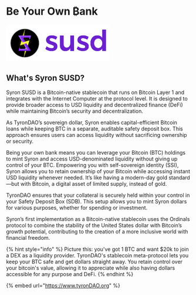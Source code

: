# Be Your Own ₿ank

<img src="./susd.png" style="width: 56%;">

## What's Syron SUSD?

Syron SUSD is a Bitcoin-native stablecoin that runs on Bitcoin Layer 1 and integrates with the Internet Computer at the protocol level. It is designed to provide broader access to USD liquidity and decentralized finance (DeFi) while maintaining Bitcoin’s security and decentralization.

As TyronDAO’s sovereign dollar, Syron enables capital-efficient Bitcoin loans while keeping BTC in a separate, auditable safety deposit box. This approach ensures users can access liquidity without sacrificing ownership or security.

Being your own bank means you can leverage your Bitcoin (BTC) holdings to mint Syron and access USD-denominated liquidity without giving up control of your BTC. Empowering you with self-sovereign identity (SSI), Syron allows you to retain ownership of your Bitcoin while accessing instant USD liquidity whenever needed. It’s like having a modern-day gold standard—but with Bitcoin, a digital asset of limited supply, instead of gold.

TyronDAO ensures that your collateral is securely held within your control in your Safety Deposit ₿ox (SDB). This setup allows you to mint Syron dollars for various purposes, whether for spending or investment.

Syron’s first implementation as a Bitcoin-native stablecoin uses the Ordinals protocol to combine the stability of the United States dollar with Bitcoin’s growth potential, contributing to the creation of a more inclusive world with financial freedom.

{% hint style="info" %}
Picture this: you've got 1 BTC and want $20k to join a DEX as a liquidity provider. TyronDAO's stablecoin meta-protocol lets you keep your BTC safe and get dollars straight away. You retain control over your bitcoin's value, allowing it to appreciate while also having dollars accessible for any purpose and DeFi.
{% endhint %}

{% embed url="https://www.tyronDAO.org" %}
